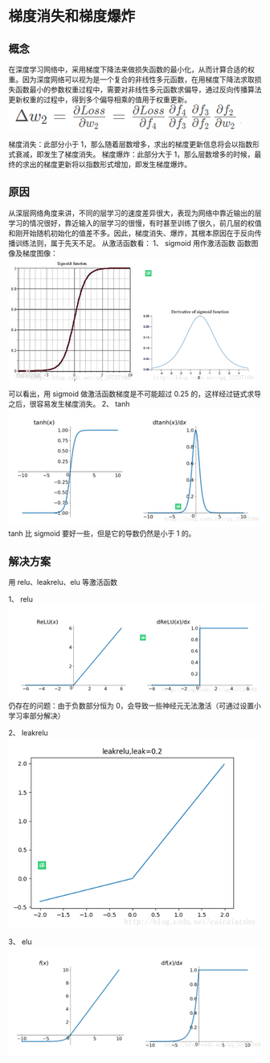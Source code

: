 # 梯度消失和梯度爆炸

## 概念

在深度学习网络中，采用梯度下降法来做损失函数的最小化，从而计算合适的权重。因为深度网络可以视为是一个复合的非线性多元函数，在用梯度下降法求取损失函数最小的参数权重过程中，需要对非线性多元函数求偏导，通过反向传播算法更新权重的过程中，得到多个偏导相乘的值用于权重更新。
![](https://github.com/buki26/image/blob/master/%E5%8F%8D%E5%90%91%E4%BC%A0%E6%92%AD%E7%AE%97%E6%B3%95%E6%9D%83%E9%87%8D%E6%9B%B4%E6%96%B0%E8%BF%87%E7%A8%8B-%E6%B1%82%E5%81%8F%E5%AF%BC.png?raw=true)

梯度消失：此部分小于 1，那么随着层数增多，求出的梯度更新信息将会以指数形式衰减，即发生了梯度消失。
梯度爆炸：此部分大于 1，那么层数增多的时候，最终的求出的梯度更新将以指数形式增加，即发生梯度爆炸。

## 原因

从深层网络角度来讲，不同的层学习的速度差异很大，表现为网络中靠近输出的层学习的情况很好，靠近输入的层学习的很慢，有时甚至训练了很久，前几层的权值和刚开始随机初始化的值差不多。因此，梯度消失、爆炸，其根本原因在于反向传播训练法则，属于先天不足。
从激活函数看：
1、 sigmoid 用作激活函数
函数图像及梯度图像：
![](https://github.com/buki26/image/blob/master/sigmoid%E5%87%BD%E6%95%B0%E5%8F%8A%E5%85%B6%E5%AF%BC%E6%95%B0.png?raw=true)
可以看出，用 sigmoid 做激活函数梯度是不可能超过 0.25 的，这样经过链式求导之后，很容易发生梯度消失。
2、 tanh
![](https://github.com/buki26/image/blob/master/tahn%E5%87%BD%E6%95%B0%E5%8F%8A%E5%85%B6%E5%AF%BC%E6%95%B0.png?raw=true)
tanh 比 sigmoid 要好一些，但是它的导数仍然是小于 1 的。

## 解决方案

用 relu、leakrelu、elu 等激活函数

1、 relu
![](https://github.com/buki26/image/blob/master/relu%E5%87%BD%E6%95%B0%E5%8F%8A%E5%85%B6%E5%AF%BC%E6%95%B0.png?raw=true)
仍存在的问题：由于负数部分恒为 0，会导致一些神经元无法激活（可通过设置小学习率部分解决）

2、 leakrelu
![](https://github.com/buki26/image/blob/master/leakrelu%E5%87%BD%E6%95%B0.png?raw=true)

3、 elu
![](https://github.com/buki26/image/blob/master/elu%E5%87%BD%E6%95%B0%E5%8F%8A%E5%85%B6%E5%AF%BC%E6%95%B0.png?raw=true)
